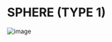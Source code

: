 # SPHERE (TYPE 1)

![image](https://user-images.githubusercontent.com/102920189/162584567-32d43788-4c4e-4532-90eb-6b52ae1d781c.png)
